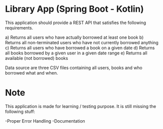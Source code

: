 # Library App (Spring Boot - Kotlin) 

This application should provide a REST API that satisfies the following requirements.

a) Returns all users who have actually borrowed at least one book
b) Returns all non-terminated users who have not currently borrowed anything
c) Returns all users who have borrowed a book on a given date
d) Returns all books borrowed by a given user in a given date range
e) Returns all available (not borrowed) books

Data source are three CSV files containing all users, books and who borrowed what and when.

# Note
This application is made for learning / testing purpose. It is still missing the following stuff:

-Proper Error Handling
-Documentation
